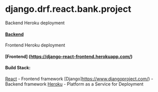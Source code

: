 # django.drf.react.bank.project

Backend Heroku deployment
#### [Backend](https://django-react-drf.herokuapp.com/api/bank/)

Frontend Heroku deployment

#### [Frontend] (https://django-react-frontend.herokuapp.com/)

#### Build Stack:
[React](https://reactjs.org/) - Frontend framework 
[Django]https://www.djangoproject.com/) - Backend framework 
[Heroku](https://www.heroku.com) - Platform as a Service for Deployment

